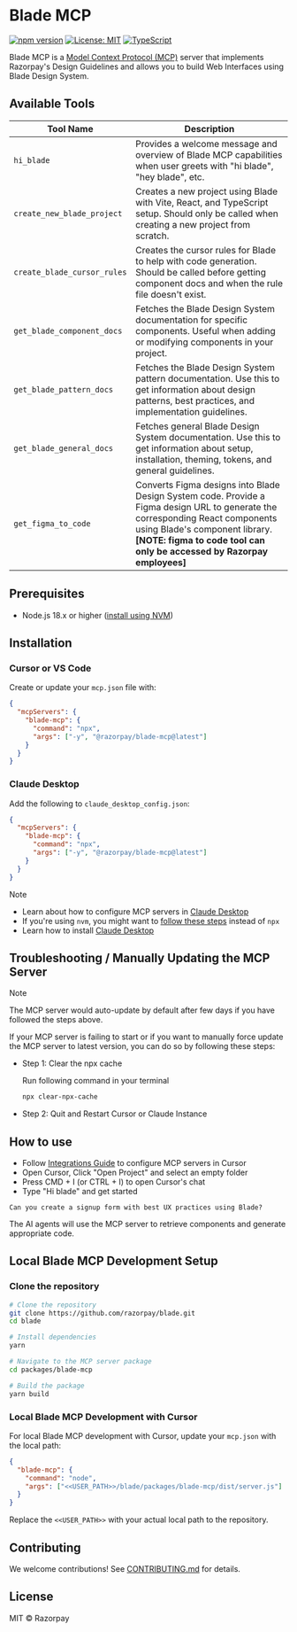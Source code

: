 # Blade MCP

[![npm version](https://img.shields.io/npm/v/@razorpay/blade-mcp.svg)](https://www.npmjs.com/package/@razorpay/blade-mcp)
[![License: MIT](https://img.shields.io/badge/License-MIT-blue.svg)](https://opensource.org/licenses/MIT)
[![TypeScript](https://img.shields.io/badge/%3C%2F%3E-TypeScript-%230074c1.svg)](https://www.typescriptlang.org/)

Blade MCP is a [Model Context Protocol (MCP)](https://modelcontextprotocol.io/introduction) server that implements Razorpay's Design Guidelines and allows you to build Web Interfaces using Blade Design System.

## Available Tools

| Tool Name                   | Description                                                                                                                                                      |
| --------------------------- | ---------------------------------------------------------------------------------------------------------------------------------------------------------------- |
| `hi_blade`                  | Provides a welcome message and overview of Blade MCP capabilities when user greets with "hi blade", "hey blade", etc.                                            |
| `create_new_blade_project`  | Creates a new project using Blade with Vite, React, and TypeScript setup. Should only be called when creating a new project from scratch.                        |
| `create_blade_cursor_rules` | Creates the cursor rules for Blade to help with code generation. Should be called before getting component docs and when the rule file doesn't exist.            |
| `get_blade_component_docs`  | Fetches the Blade Design System documentation for specific components. Useful when adding or modifying components in your project.                               |
| `get_blade_pattern_docs`    | Fetches the Blade Design System pattern documentation. Use this to get information about design patterns, best practices, and implementation guidelines.         |
| `get_blade_general_docs`    | Fetches general Blade Design System documentation. Use this to get information about setup, installation, theming, tokens, and general guidelines.               |
| `get_figma_to_code`         | Converts Figma designs into Blade Design System code. Provide a Figma design URL to generate the corresponding React components using Blade's component library. **[NOTE: figma to code tool can only be accessed by Razorpay employees]** |

## Prerequisites

- Node.js 18.x or higher ([install using NVM](https://nodejs.org/en/download))

## Installation

### Cursor or VS Code

Create or update your `mcp.json` file with:

```json
{
  "mcpServers": {
    "blade-mcp": {
      "command": "npx",
      "args": ["-y", "@razorpay/blade-mcp@latest"]
    }
  }
}
```

### Claude Desktop

Add the following to `claude_desktop_config.json`:

```json
{
  "mcpServers": {
    "blade-mcp": {
      "command": "npx",
      "args": ["-y", "@razorpay/blade-mcp@latest"]
    }
  }
}
```

> [!NOTE]
>
> - Learn about how to configure MCP servers in [Claude Desktop](https://modelcontextprotocol.io/quickstart/user)
> - If you're using `nvm`, you might want to [follow these steps](https://github.com/modelcontextprotocol/servers/issues/64) instead of `npx`
> - Learn how to install [Claude Desktop](https://claude.ai/download)

## Troubleshooting / Manually Updating the MCP Server

> [!NOTE]
>
> The MCP server would auto-update by default after few days if you have followed the steps above.

If your MCP server is failing to start or if you want to manually force update the MCP server to latest version, you can do so by following these steps:

- Step 1: Clear the npx cache

  Run following command in your terminal

  ```sh
  npx clear-npx-cache
  ```

- Step 2: Quit and Restart Cursor or Claude Instance

## How to use

- Follow [Integrations Guide](#integrations) to configure MCP servers in Cursor
- Open Cursor, Click "Open Project" and select an empty folder
- Press CMD + I (or CTRL + I) to open Cursor's chat
- Type "Hi blade" and get started

```
Can you create a signup form with best UX practices using Blade?
```

The AI agents will use the MCP server to retrieve components and generate appropriate code.

## Local Blade MCP Development Setup 

### Clone the repository

```bash
# Clone the repository
git clone https://github.com/razorpay/blade.git
cd blade

# Install dependencies
yarn

# Navigate to the MCP server package
cd packages/blade-mcp

# Build the package
yarn build
```

### Local Blade MCP Development with Cursor

For local Blade MCP development with Cursor, update your `mcp.json` with the local path:

```json
{
  "blade-mcp": {
    "command": "node",
    "args": ["<<USER_PATH>>/blade/packages/blade-mcp/dist/server.js"]
  }
}
```

Replace the `<<USER_PATH>>` with your actual local path to the repository.

## Contributing

We welcome contributions! See [CONTRIBUTING.md](../../CONTRIBUTING.md) for details.

## License

MIT © Razorpay
